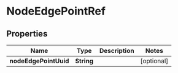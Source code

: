 
# NodeEdgePointRef

## Properties
Name | Type | Description | Notes
------------ | ------------- | ------------- | -------------
**nodeEdgePointUuid** | **String** |  |  [optional]



